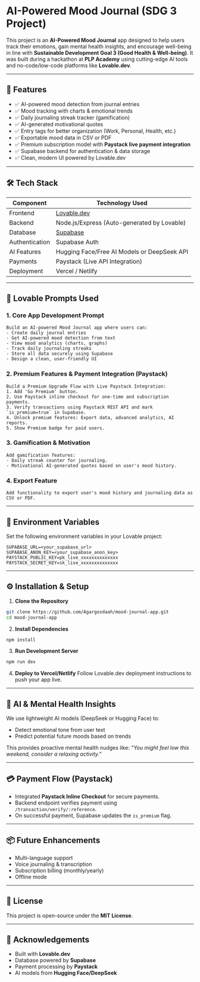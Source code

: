 
# AI-Powered Mood Journal (SDG 3 Project)

This project is an **AI-Powered Mood Journal** app designed to help users track their emotions, gain mental health insights, and encourage well-being in line with **Sustainable Development Goal 3 (Good Health & Well-being)**. It was built during a hackathon at **PLP Academy** using cutting-edge AI tools and no-code/low-code platforms like **Lovable.dev**.

---

## 🚀 Features

- ✅ AI-powered mood detection from journal entries
- ✅ Mood tracking with charts & emotional trends
- ✅ Daily journaling streak tracker (gamification)
- ✅ AI-generated motivational quotes
- ✅ Entry tags for better organization (Work, Personal, Health, etc.)
- ✅ Exportable mood data in CSV or PDF
- ✅ Premium subscription model with **Paystack live payment integration**
- ✅ Supabase backend for authentication & data storage
- ✅ Clean, modern UI powered by Lovable.dev

---

## 🛠️ Tech Stack

| Component          | Technology Used                                |
|-------------------|-----------------------------------------------|
| Frontend          | [Lovable.dev](https://lovable.dev)             |
| Backend           | Node.js/Express (Auto-generated by Lovable)    |
| Database          | [Supabase](https://supabase.com/)              |
| Authentication    | Supabase Auth                                  |
| AI Features       | Hugging Face/Free AI Models or DeepSeek API    |
| Payments          | Paystack (Live API Integration)                |
| Deployment        | Vercel / Netlify                               |

---

## 🧩 Lovable Prompts Used

### 1. Core App Development Prompt
```
Build an AI-powered Mood Journal app where users can:
- Create daily journal entries
- Get AI-powered mood detection from text
- View mood analytics (charts, graphs)
- Track daily journaling streaks
- Store all data securely using Supabase
- Design a clean, user-friendly UI
```

### 2. Premium Features & Payment Integration (Paystack)
```
Build a Premium Upgrade Flow with Live Paystack Integration:
1. Add 'Go Premium' button.
2. Use Paystack inline checkout for one-time and subscription payments.
3. Verify transactions using Paystack REST API and mark `is_premium=true` in Supabase.
4. Unlock premium features: Export data, advanced analytics, AI reports.
5. Show Premium badge for paid users.
```

### 3. Gamification & Motivation
```
Add gamification features:
- Daily streak counter for journaling.
- Motivational AI-generated quotes based on user's mood history.
```

### 4. Export Feature
```
Add functionality to export user's mood history and journaling data as CSV or PDF.
```

---

## 🔑 Environment Variables

Set the following environment variables in your Lovable project:

```
SUPABASE_URL=<your_supabase_url>
SUPABASE_ANON_KEY=<your_supabase_anon_key>
PAYSTACK_PUBLIC_KEY=pk_live_xxxxxxxxxxxxxx
PAYSTACK_SECRET_KEY=sk_live_xxxxxxxxxxxxxx
```

---

## ⚙️ Installation & Setup

1. **Clone the Repository**
```bash
git clone https://github.com/Agargosdaah/mood-journal-app.git
cd mood-journal-app
```

2. **Install Dependencies**
```bash
npm install
```

3. **Run Development Server**
```bash
npm run dev
```

4. **Deploy to Vercel/Netlify**
Follow Lovable.dev deployment instructions to push your app live.

---

## 🧠 AI & Mental Health Insights

We use lightweight AI models (DeepSeek or Hugging Face) to:
- Detect emotional tone from user text
- Predict potential future moods based on trends

This provides proactive mental health nudges like:
_"You might feel low this weekend, consider a relaxing activity."_

---

## 💳 Payment Flow (Paystack)

- Integrated **Paystack Inline Checkout** for secure payments.
- Backend endpoint verifies payment using `/transaction/verify/:reference`.
- On successful payment, Supabase updates the `is_premium` flag.

---

## 📦 Future Enhancements

- Multi-language support
- Voice journaling & transcription
- Subscription billing (monthly/yearly)
- Offline mode

---

## 📜 License

This project is open-source under the **MIT License**.

---

## 🙌 Acknowledgements

- Built with **Lovable.dev**
- Database powered by **Supabase**
- Payment processing by **Paystack**
- AI models from **Hugging Face/DeepSeek**
